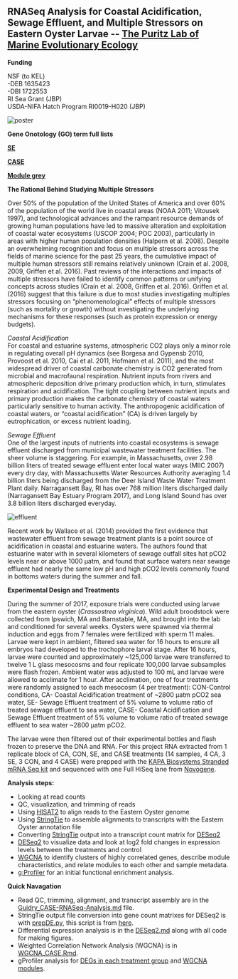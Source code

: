 ## RNASeq Analysis for Coastal Acidification, Sewage Effluent, and Multiple Stressors on Eastern Oyster Larvae -- [The Puritz Lab of Marine Evolutionary Ecology](http://www.marineevoeco.com/)

**Funding**

NSF (to KEL)\
-DEB 1635423\
-DBI 1722553\
RI Sea Grant (JBP)\
USDA-NIFA Hatch Program RI0019-H020 (JBP)


![poster](images/Guidry_poster.png)


**Gene Onotology (GO) term full lists**

**[SE](https://github.com/mguid73/Larval-Oyster-CASE-RNA/blob/master/MG-DESeq2/gProfiler/gProfiler_SE_output.csv)**

**[CASE](https://github.com/mguid73/Larval-Oyster-CASE-RNA/blob/master/MG-DESeq2/gProfiler/gProfiler_uniquetoCASE_output.csv)**

**[Module grey](https://github.com/mguid73/Larval-Oyster-CASE-RNA/blob/master/2023_WGCNA_MG/Module_grey_GO/gProfiler_modulegrey_output.csv)**


**The Rational Behind Studying Multiple Stressors**  

Over 50% of the population of the United States of America and over 60% of the population of
the world live in coastal areas (NOAA 2011; Vitousek 1997), and technological advances and
the rampant resource demands of growing human populations have led to massive alteration and
exploitation of coastal water ecosystems (USCOP 2004; POC 2003), particularly in areas with
higher human population densities (Halpern et al. 2008). Despite an overwhelming recognition
and focus on multiple stressors across the fields of marine science for the past 25 years, the
cumulative impact of multiple human stressors still remains relatively unknown (Crain et al.
2008, 2009, Griffen et al. 2016). Past reviews of the interactions and impacts of multiple stressors have failed to identify common patterns or unifying concepts across studies (Crain et al. 2008, Griffen et al. 2016). Griffen et al. (2016) suggest that this failure is due to most studies investigating multiples stressors focusing on “phenomenological” effects of multiple stressors (such as mortality or growth) without investigating the underlying mechanisms for these responses (such as protein expression or energy budgets).

_Coastal Acidification_  
For coastal and estuarine systems, atmospheric CO2 plays only a minor role in regulating overall pH dynamics (see Borgesa and Gypensb 2010, Provoost et al. 2010, Cai et al. 2011, Hofmann et al. 2011), and the most widespread driver of coastal carbonate chemistry is CO2 generated from microbial and macrofaunal respiration. Nutrient inputs from rivers and atmospheric deposition drive primary production which, in turn, stimulates respiration and acidification. The tight coupling between nutrient inputs and primary production makes the carbonate chemistry of coastal waters particularly sensitive to human activity. The anthropogenic acidification of coastal waters, or “coastal acidification” (CA) is driven largely by eutrophication, or excess nutrient loading.

_Sewage Effluent_  
One of the largest inputs of nutrients into coastal ecosystems is sewage effluent discharged from municipal wastewater treatment facilities. The sheer volume is staggering. For example, in Massachusetts, over 2.98 billion liters of treated sewage effluent enter local water ways (MIIC 2007) every dry day, with Massachusetts Water Resources Authority averaging 1.4 billion liters being discharged from the Deer Island Waste Water Treatment Plant daily. Narragansett Bay, RI has over 768 million liters discharged daily (Narragansett Bay Estuary Program 2017), and Long Island Sound has over 3.8 billion liters discharged everyday.

![effluent](images/effluent.png)

Recent work by Wallace et al. (2014) provided the first evidence that wastewater effluent from
sewage treatment plants is a point source of acidification in coastal and estuarine waters. The
authors found that estuarine water with in several kilometers of sewage outfall sites hat pCO2
levels near or above 1000 μatm, and found that surface
waters near sewage effluent had nearly the same low pH and high pCO2 levels commonly found
in bottoms waters during the summer and fall.


**Experimental Design and Treatments**

During the summer of 2017, exposure trials were conducted using larvae from the eastern oyster (_Crassostrea virginica_).  Wild adult broodstock were collected from Ipswich, MA and Barnstable, MA, and brought into the lab and conditioned for several weeks.  Oysters were spawned via thermal induction and eggs from 7 females were fertilized with sperm 11 males.  Larvae were kept in ambient, filtered sea water for 16 hours to ensure all embryos had developed to the trochophore larval stage.  After 16 hours, larvae were counted and approximately ~125,000 larvae were transferred to twelve 1 L glass mesocosms and four replicate 100,000 larvae subsamples were flash frozen.  Ambient water was adjusted to 100 mL and larvae were allowed to acclimate for 1 hour.  After acclimation, one of four treatments were randomly assigned to each mesocosm (4 per treatment): CON-Control conditions, CA- Coastal Acidification treatment of ~2800 µatm pCO2 sea water, SE- Sewage Effluent treatment of 5% volume to volume ratio of treated sewage effluent to sea water, CASE- Coastal Acidification and Sewage Effluent treatment of 5% volume to volume ratio of treated sewage effluent to sea water ~2800 µatm pCO2.

The larvae were then filtered out of their experimental bottles and flash frozen to preserve the DNA and RNA. For this project RNA extracted from 1 replicate block of CA, CON, SE, and CASE treatments (14 samples, 4 CA, 3 SE, 3 CON, and 4 CASE) were prepped with the [KAPA Biosystems Stranded mRNA Seq kit](https://www.kapabiosystems.com/product-applications/products/next-generation-sequencing-2/rna-library-preparation-2/kapa-stranded-mrna-seq-kits/) and sequenced with one Full HiSeq lane from [Novogene](https://en.novogene.com/).

**Analysis steps:**
- Looking at read counts
- QC, visualization, and trimming of reads  
- Using [HISAT2](https://ccb.jhu.edu/software/hisat2/index.shtml) to align reads to the Eastern Oyster genome
- Using [StringTie](https://ccb.jhu.edu/software/stringtie/index.shtml) to assemble alignments to transcripts with the Eastern Oyster annotation file
- Converting [StringTie](https://ccb.jhu.edu/software/stringtie/index.shtml) output into a transcript count matrix for [DESeq2](http://bioconductor.org/packages/release/bioc/vignettes/DESeq2/inst/doc/DESeq2.html#contrasts)
- [DESeq2](http://bioconductor.org/packages/release/bioc/vignettes/DESeq2/inst/doc/DESeq2.html#contrasts) to visualize data and look at log2 fold changes in expression levels between the treatments and control
- [WGCNA](https://bmcbioinformatics.biomedcentral.com/articles/10.1186/1471-2105-9-559) to identify clusters of highly correlated genes, describe module characteristics, and relate modules to each other and sample metadata.
- [g:Profiler](https://biit.cs.ut.ee/gprofiler_beta/gost) for an initial functional enrichment analysis.


**Quick Navagation**  

- Read QC, trimming, alignment, and transcript assembly are in the [Guidry_CASE-RNASeq-Analysis.md](https://github.com/mguid73/Larval-Oyster-CASE-RNA/blob/master/Guidry_CASE-RNA-Analysis.md) file.  
- StringTie output file conversion into gene count matrixes for DESeq2 is with [prepDE.py](https://github.com/mguid73/Larval-Oyster-CASE-RNA/blob/master/scripts/prepDE.py), this script is from [here](https://github.com/gpertea/stringtie/blob/master/prepDE.py).
- Differential expression analysis is in the [DESeq2.md](https://github.com/mguid73/Larval-Oyster-CASE-RNA/blob/master/MG-DESeq2/DESeq2.md) along with all code for making figures.   
- Weighted Correlation Network Analysis (WGCNA) is in [WGCNA_CASE.Rmd](https://github.com/mguid73/Larval-Oyster-CASE-RNA/blob/master/2023_WGCNA_MG/WGCNA_CASE.Rmd).
- gProfiler analysis for [DEGs in each treatment group](https://github.com/mguid73/Larval-Oyster-CASE-RNA/blob/master/MG-DESeq2/gProfiler/GO-term-prep.md) and [WGCNA modules](https://github.com/mguid73/Larval-Oyster-CASE-RNA/blob/master/2023_WGCNA_MG/Module_grey_GO/gProfiler.md).